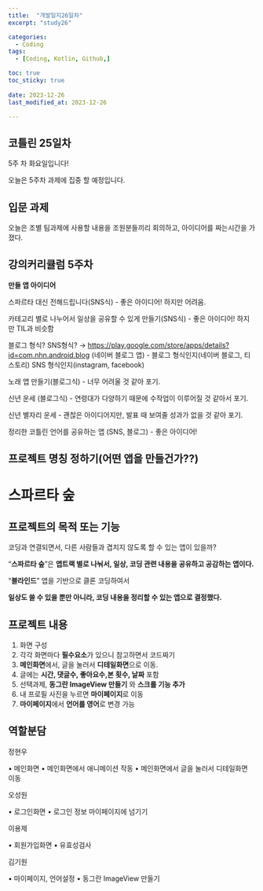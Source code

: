 ```yaml
---
title:  "개발일지26일차" 
excerpt: "study26"

categories:
  - Coding
tags:
  - [Coding, Kotlin, Github,]

toc: true
toc_sticky: true
 
date: 2023-12-26
last_modified_at: 2023-12-26

---
```



## 코틀린 25일차

5주 차 화요일입니다!

오늘은 5주차 과제에 집중 할 예정입니다.



##  입문 과제

오늘은 조별 팀과제에 사용할 내용을 조원분들끼리 회의하고, 아이디어를 짜는시간을 가졌다.


## 강의커리큘럼 5주차

**만들 앱 아이디어**

스파르타 대신 전해드립니다(SNS식) - 좋은 아이디어! 하지만 어려움.

 
카테고리 별로 나누어서 일상을 공유할 수 있게 만들기(SNS식) - 좋은 아이디어! 하지만 TIL과 비슷함

 
블로그 형식? SNS형식? → https://play.google.com/store/apps/details?id=com.nhn.android.blog (네이버 블로그 앱) - 블로그 형식인지(네이버 블로그, 티스토리) SNS 형식인지(instagram, facebook)

노래 앱 만들기(블로그식) - 너무 어려울 것 같아 포기.

신년 운세 (블로그식) - 연령대가 다양하기 때문에 수작업이 이루어질 것 같아서 포기.

신년 별자리 운세 - 괜찮은 아이디어지만, 발표 때 보여줄 성과가 없을 것 같아 포기.

정리한 코틀린 언어를 공유하는 앱 (SNS, 블로그) - 좋은 아이디어!


## **프로젝트 명칭 정하기(어떤 앱을 만들건가??)**

# **스파르타 숲**

## **프로젝트의 목적 또는 기능**

코딩과 연결되면서, 다른 사람들과 겹치지 않도록 할 수 있는 앱이 있을까?

“**스파르타 숲**”은 **앱트랙 별로 나눠서, 일상, 코딩 관련 내용을 공유하고 공감하는 앱이다.**

“**블라인드**” 앱을 기반으로 클론 코딩하여서

**일상도 쓸 수 있을 뿐만 아니라, 코딩 내용을 정리할 수 있는 앱으로 결정했다.**

## **프로젝트 내용**

1. 화면 구성
2. 각각 화면마다 **필수요소**가 있으니 참고하면서 코드짜기
3. **메인화면**에서, 글을 눌러서 **디테일화면**으로 이동.
4. 글에는 **시간, 댓글수, 좋아요수,본 횟수, 날짜** 포함
5. 선택과제, **동그란 ImageView 만들기** 와 **스크롤 기능 추가**
6. 내 프로필 사진을 누르면 **마이페이지**로 이동
7. **마이페이지**에서 **언어를 영어**로 변경 가능

## **역할분담**
정현우

• 메인화면
• 메인화면에서 애니메이션 작동
• 메인화면에서 글을 눌러서 디테일화면 이동

오성원

• 로그인화면
• 로그인 정보 마이페이지에 넘기기

이용제

• 회원가입화면
• 유효성검사

김기원

• 마이페이지, 언어설정
• 동그란 ImageView 만들기
